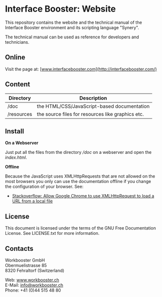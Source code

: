 Interface Booster: Website
===================================

This repository contains the website and the technical manual of the Interface Booster environment and its scripting language "Synery". 

The technical manual can be used as reference for developers and technicians.

## Online

Visit the page at: [www.interfacebooster.com](http://interfacebooster.com/)

## Content

Directory | Description
----------| -------------
/doc | the HTML/CSS/JavaScript-based documentation
/resources | the source files for resources like graphics etc.

## Install

**On a Webserver**

Just put all the files from the directory */doc* on a webserver and open the *index.html*.

**Offline**

Because the JavaScript uses XMLHttpRequests that are not allowed on the most browsers you only can use the documentation offline if you change the configuration of your browser. See:

* [Stackoverflow: Allow Google Chrome to use XMLHttpRequest to load a URL from a local file](http://stackoverflow.com/questions/4819060/allow-google-chrome-to-use-xmlhttprequest-to-load-a-url-from-a-local-file)

## License

This document is licensed under the terms of the GNU Free Documentation License. See LICENSE.txt for more information.

## Contacts

Workbooster GmbH<br/>
Obermuelistrasse 85<br/>
8320 Fehraltorf (Switzerland)<br/>

Web: www.workbooster.ch<br/>
E-Mail: info@workbooster.ch<br/>
Phone: +41 (0)44 515 48 80<br/>